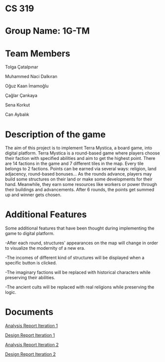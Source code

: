 # CS 319
# Group Name: 1G-TM
# Team Members
Tolga Çatalpınar

Muhammed Naci Dalkıran

Oğuz Kaan İmamoğlu

Çağlar Çankaya

Sena Korkut

Can Aybalık
# Description of the game
The aim of this project is to implement Terra Mystica, a board game, into digital platform. 
Terra Mystica is a round-based game where players choose their faction with specified abilities 
and aim to get the highest point. There are 14 factions in the game and 7 different tiles in the map.
Every tile belongs to 2 factions. Points can be earned via several ways: religion, land adjacency, 
round-based bonuses... As the rounds advance, players 
may build some structures on their land or make some developments for their hand. Meanwhile,
they earn some resources like workers or power through their buildings and advancements.
After 6 rounds, the points get summed up and winner gets chosen. 

  
# Additional Features
Some additional features that have been thought during implementing the game to digital platform.

-After each round, structures' appearances on the map will change in order to visualize the modernity of a new era.

-The incomes of different kind of structures will be displayed when a specific button is clicked.

-The imaginary factions will be replaced with historical characters while preserving their abilities.

-The ancient cults will be replaced with real religions while preserving the logic.

# Documents

[Analysis Report Iteration 1](https://docs.google.com/document/d/1EjOXqobrGrwTbd4s7ybg64QMJ2uZwxsWKmFKhheU4Do/edit?usp=sharing)

[Design Report Iteration 1](https://docs.google.com/document/d/1MgP_69S6QYHQR9V0bhgPJGBwMPM0ZGMtTsSPjAw7r7s/edit?usp=sharing)

[Analysis Report Iteration 2](https://docs.google.com/document/d/1yS_1PWC3E8liQXxbqfNrKEgh7Oa--h_jFwt3IG-bKFs/edit?usp=sharing)

[Design Report Iteration 2](https://docs.google.com/document/d/1q9f_IcGX8TzTHBoyWyiIsKbN44584RC97QD28WBag2s/edit?usp=sharing)
